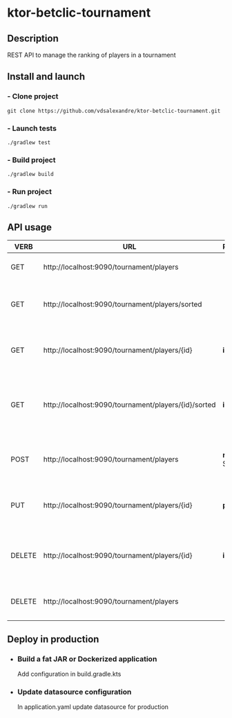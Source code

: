 # ktor-betclic-tournament

## Description
REST API to manage the ranking of players in a tournament 

## Install and launch

### - Clone project
```
git clone https://github.com/vdsalexandre/ktor-betclic-tournament.git
```
### - Launch tests
```
./gradlew test
```
### - Build project
```
./gradlew build
```
### - Run project
```
./gradlew run
```

## API usage

| VERB   | URL                                                  | PARAMETER(S)         | COMMENT                                                          |
|--------|------------------------------------------------------|----------------------|------------------------------------------------------------------|
| GET    | http://localhost:9090/tournament/players             |                      | retrieve all players' information                                |
| GET    | http://localhost:9090/tournament/players/sorted      |                      | retrieve all players' information sorted by ranking              |
| GET    | http://localhost:9090/tournament/players/{id}        | **id**: Long         | retrieve player's information based on id player                 |
| GET    | http://localhost:9090/tournament/players/{id}/sorted | **id**: Long         | retrieve player's information and his ranking based on id player |
| POST   | http://localhost:9090/tournament/players             | **nickname**: String | create a new player by giving him his nickname                   |
| PUT    | http://localhost:9090/tournament/players/{id}        | **points**: Long     | update player's points in the tournament                         |
| DELETE | http://localhost:9090/tournament/players/{id}        | **id**: Long         | remove player from the tournament based on id player             |
| DELETE | http://localhost:9090/tournament/players             |                      | remove all players from the tournament                           |

## Deploy in production

- ### Build a fat JAR or Dockerized application
    Add configuration in build.gradle.kts

- ### Update datasource configuration
    In application.yaml update datasource for production
